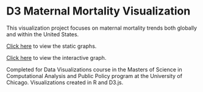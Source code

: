 # D3 Maternal Mortality Visualization

This visualization project focuses on maternal mortality trends both globally and within the United States.

[Click here](https://kochandrea.github.io/Visualization-of-Maternal-Mortality/) to view the static graphs.

[Click here](https://kochandrea.github.io/D3-Maternal-Mortality/) to view the interactive graph.

Completed for Data Visualizations course in the Masters of Science in Computational Analysis and Public Policy program at the University of Chicago.  Visualizations created in R and D3.js.
